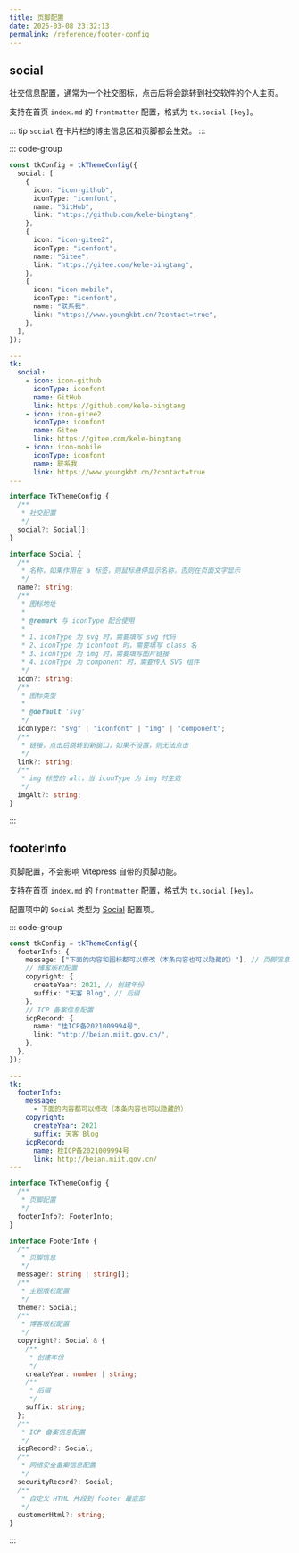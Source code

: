 ```yaml
---
title: 页脚配置
date: 2025-03-08 23:32:13
permalink: /reference/footer-config
---
```


## social

社交信息配置，通常为一个社交图标，点击后将会跳转到社交软件的个人主页。

支持在首页 `index.md` 的 `frontmatter` 配置，格式为 `tk.social.[key]`。

::: tip
`social` 在卡片栏的博主信息区和页脚都会生效。
:::

::: code-group

```ts [例子]
const tkConfig = tkThemeConfig({
  social: [
    {
      icon: "icon-github",
      iconType: "iconfont",
      name: "GitHub",
      link: "https://github.com/kele-bingtang",
    },
    {
      icon: "icon-gitee2",
      iconType: "iconfont",
      name: "Gitee",
      link: "https://gitee.com/kele-bingtang",
    },
    {
      icon: "icon-mobile",
      iconType: "iconfont",
      name: "联系我",
      link: "https://www.youngkbt.cn/?contact=true",
    },
  ],
});
```

```yaml [index.md]
---
tk:
  social:
    - icon: icon-github
      iconType: iconfont
      name: GitHub
      link: https://github.com/kele-bingtang
    - icon: icon-gitee2
      iconType: iconfont
      name: Gitee
      link: https://gitee.com/kele-bingtang
    - icon: icon-mobile
      iconType: iconfont
      name: 联系我
      link: https://www.youngkbt.cn/?contact=true
---
```

```ts [配置项]
interface TkThemeConfig {
  /**
   * 社交配置
   */
  social?: Social[];
}

interface Social {
  /**
   * 名称，如果作用在 a 标签，则鼠标悬停显示名称，否则在页面文字显示
   */
  name?: string;
  /**
   * 图标地址
   *
   * @remark 与 iconType 配合使用
   *
   * 1、iconType 为 svg 时，需要填写 svg 代码
   * 2、iconType 为 iconfont 时，需要填写 class 名
   * 3、iconType 为 img 时，需要填写图片链接
   * 4、iconType 为 component 时，需要传入 SVG 组件
   */
  icon?: string;
  /**
   * 图标类型
   *
   * @default 'svg'
   */
  iconType?: "svg" | "iconfont" | "img" | "component";
  /**
   * 链接，点击后跳转到新窗口，如果不设置，则无法点击
   */
  link?: string;
  /**
   * img 标签的 alt，当 iconType 为 img 时生效
   */
  imgAlt?: string;
}
```

:::

## footerInfo

页脚配置，不会影响 Vitepress 自带的页脚功能。

支持在首页 `index.md` 的 `frontmatter` 配置，格式为 `tk.social.[key]`。

配置项中的 `Social` 类型为 [Social](#social) 配置项。

::: code-group

```ts [例子]
const tkConfig = tkThemeConfig({
  footerInfo: {
    message: ["下面的内容和图标都可以修改（本条内容也可以隐藏的）"], // 页脚信息
    // 博客版权配置
    copyright: {
      createYear: 2021, // 创建年份
      suffix: "天客 Blog", // 后缀
    },
    // ICP 备案信息配置
    icpRecord: {
      name: "桂ICP备2021009994号",
      link: "http://beian.miit.gov.cn/",
    },
  },
});
```

```yaml [index.md]
---
tk:
  footerInfo:
    message:
      - 下面的内容都可以修改（本条内容也可以隐藏的）
    copyright:
      createYear: 2021
      suffix: 天客 Blog
    icpRecord:
      name: 桂ICP备2021009994号
      link: http://beian.miit.gov.cn/
---
```

```ts [配置项]
interface TkThemeConfig {
  /**
   * 页脚配置
   */
  footerInfo?: FooterInfo;
}

interface FooterInfo {
  /**
   * 页脚信息
   */
  message?: string | string[];
  /**
   * 主题版权配置
   */
  theme?: Social;
  /**
   * 博客版权配置
   */
  copyright?: Social & {
    /**
     * 创建年份
     */
    createYear: number | string;
    /**
     * 后缀
     */
    suffix: string;
  };
  /**
   * ICP 备案信息配置
   */
  icpRecord?: Social;
  /**
   * 网络安全备案信息配置
   */
  securityRecord?: Social;
  /**
   * 自定义 HTML 片段到 footer 最底部
   */
  customerHtml?: string;
}
```

:::
